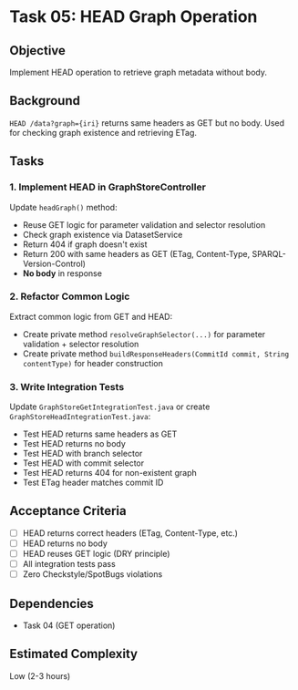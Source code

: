 # Task 05: HEAD Graph Operation

## Objective
Implement HEAD operation to retrieve graph metadata without body.

## Background
`HEAD /data?graph={iri}` returns same headers as GET but no body. Used for checking graph existence and retrieving ETag.

## Tasks

### 1. Implement HEAD in GraphStoreController
Update `headGraph()` method:
- Reuse GET logic for parameter validation and selector resolution
- Check graph existence via DatasetService
- Return 404 if graph doesn't exist
- Return 200 with same headers as GET (ETag, Content-Type, SPARQL-Version-Control)
- **No body** in response

### 2. Refactor Common Logic
Extract common logic from GET and HEAD:
- Create private method `resolveGraphSelector(...)` for parameter validation + selector resolution
- Create private method `buildResponseHeaders(CommitId commit, String contentType)` for header construction

### 3. Write Integration Tests
Update `GraphStoreGetIntegrationTest.java` or create `GraphStoreHeadIntegrationTest.java`:
- Test HEAD returns same headers as GET
- Test HEAD returns no body
- Test HEAD with branch selector
- Test HEAD with commit selector
- Test HEAD returns 404 for non-existent graph
- Test ETag header matches commit ID

## Acceptance Criteria
- [ ] HEAD returns correct headers (ETag, Content-Type, etc.)
- [ ] HEAD returns no body
- [ ] HEAD reuses GET logic (DRY principle)
- [ ] All integration tests pass
- [ ] Zero Checkstyle/SpotBugs violations

## Dependencies
- Task 04 (GET operation)

## Estimated Complexity
Low (2-3 hours)
